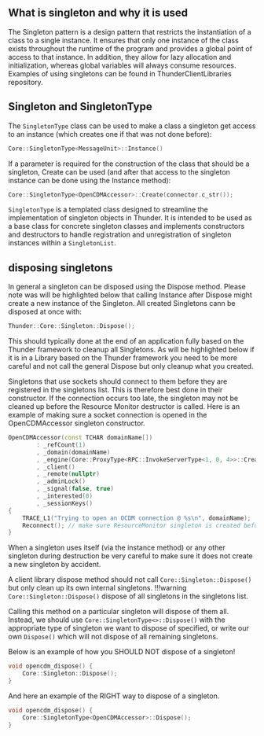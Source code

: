 ## What is singleton and why it is used
The Singleton pattern is a design pattern that restricts the instantiation of a class to a single instance. It ensures that only one instance of the class exists throughout the runtime of the program and provides a global point of access to that instance. In addition, they allow for lazy allocation and initialization, whereas global variables will always consume resources. Examples of using singletons can be found in ThunderClientLibraries repository.

## Singleton and SingletonType
The `SingletonType` class can be used to make a class a singleton get access to an instance (which creates one if that was not done before):
```cpp
Core::SingletonType<MessageUnit>::Instance()
```
If a parameter is required for the construction of the class that should be a singleton, Create can be used (and after that access to the singleton instance can be done using the Instance method):
```cpp
Core::SingletonType<OpenCDMAccessor>::Create(connector.c_str());
```
`SingletonType` is a templated class designed to streamline the implementation of singleton objects in Thunder. It is intended to be used as a base class for concrete singleton classes and implements constructors and destructors to handle registration and unregistration of singleton instances within a `SingletonList`.

## disposing singletons

In general a singleton can be disposed using the Dispose method. Please note was will be highlighted below that calling Instance after Dispose might create a new instance of the Singleton.
All created Singletons cann be disposed at once with:
```cpp
Thunder::Core::Singleton::Dispose();
```
This should typically done at the end of an application fully based on the Thunder framework to cleanup all Singletons. As will be highlighted below if it is in a Library based on the Thunder framework you need to be more careful and not call the general Dispose but only cleanup what you created.

Singletons that use sockets should connect to them before they are registered in the singletons list. This is therefore best done in their constructor. If the connection occurs too late, the singleton may not be cleaned up before the Resource Monitor destructor is called.
Here is an example of making sure a socket connection is opened in the OpenCDMAccessor singleton constructor.
```cpp
OpenCDMAccessor(const TCHAR domainName[])
        : _refCount(1)
        , _domain(domainName)
        , _engine(Core::ProxyType<RPC::InvokeServerType<1, 0, 4>>::Create())
        , _client()
        , _remote(nullptr)
        , _adminLock()
        , _signal(false, true)
        , _interested(0)
        , _sessionKeys()
{
    TRACE_L1("Trying to open an OCDM connection @ %s\n", domainName);
    Reconnect(); // make sure ResourceMonitor singleton is created before OpenCDMAccessor so the destruction order is correct
}
```

When a singleton uses itself (via the instance method) or any other singleton during destruction be very careful to make sure it does not create a new singleton by accident.
    
A client library dispose method should not call `Core::Singleton::Dispose()` but only clean up its own internal singletons. 
!!!warning
    `Core::Singleton::Dispose()` dispose of all singletons in the singletons list.

Calling this method on a particular singleton will dispose of them all. Instead, we should use `Core::SingletonType<>::Dispose()` with the appropriate type of singleton we want to dispose of specified, or write our own `Dispose()` which will not dispose of all remaining singletons.

Below is an example of how you SHOULD NOT dispose of a singleton!
```cpp
void opencdm_dispose() {
    Core::Singleton::Dispose();
}
```
And here an example of the RIGHT way to dispose of a singleton.
```cpp
void opencdm_dispose() {
    Core::SingletonType<OpenCDMAccessor>::Dispose();
}
```
